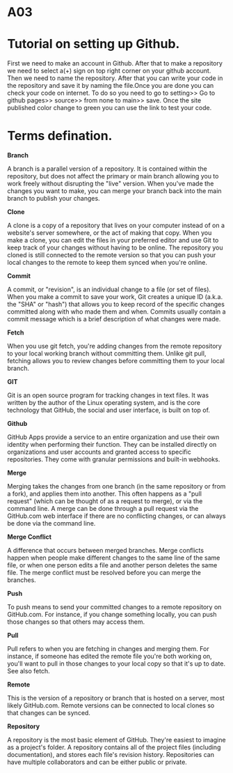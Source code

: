 # A03
<!DOCTYPE html>
<html>
<head>
	<title>Test page</title>
</head>
<body>
    <h1>Tutorial on setting up Github.</h1>
  <p>First we need to make an account in Github. After that to make a repository we need to select a(+) sign on top right corner on your github account.
  Then we need to name the repository. After that you can write your code in the repository and save it by naming the file.Once you are done you can check your code on internet. To do so you need to go to setting>> Go to github pages>> source>> from none to main>> save. Once the site published color change to green you can use the link to test your code.
  </p>
   <h1>Terms defination.</h1>
	<p>
<b>Branch</b>
<p>A branch is a parallel version of a repository. It is contained within the repository, but does not affect the primary or main branch allowing you to work freely without disrupting the "live" version. When you've made the changes you want to make, you can merge your branch back into the main branch to publish your changes.</p>
<b>Clone</b>
<p>A clone is a copy of a repository that lives on your computer instead of on a website's server somewhere, or the act of making that copy. When you make a clone, you can edit the files in your preferred editor and use Git to keep track of your changes without having to be online. The repository you cloned is still connected to the remote version so that you can push your local changes to the remote to keep them synced when you're online.</p>
<b>Commit</b>
<p>A commit, or "revision", is an individual change to a file (or set of files). When you make a commit to save your work, Git creates a unique ID (a.k.a. the "SHA" or "hash") that allows you to keep record of the specific changes committed along with who made them and when. Commits usually contain a commit message which is a brief description of what changes were made.</p>
<b>Fetch</b>
<p>When you use git fetch, you're adding changes from the remote repository to your local working branch without committing them. Unlike git pull, fetching allows you to review changes before committing them to your local branch.</p>
<b>GIT</b>
<p>Git is an open source program for tracking changes in text files. It was written by the author of the Linux operating system, and is the core technology that GitHub, the social and user interface, is built on top of.</p>
<b>Github</b>
<p>GitHub Apps provide a service to an entire organization and use their own identity when performing their function. They can be installed directly on organizations and user accounts and granted access to specific repositories. They come with granular permissions and built-in webhooks.</p>
<b>Merge</b>
<p>Merging takes the changes from one branch (in the same repository or from a fork), and applies them into another. This often happens as a "pull request" (which can be thought of as a request to merge), or via the command line. A merge can be done through a pull request via the GitHub.com web interface if there are no conflicting changes, or can always be done via the command line.</p>
<b>Merge Conflict</b>
<p>A difference that occurs between merged branches. Merge conflicts happen when people make different changes to the same line of the same file, or when one person edits a file and another person deletes the same file. The merge conflict must be resolved before you can merge the branches.</p>
<b>Push</b>
<p>To push means to send your committed changes to a remote repository on GitHub.com. For instance, if you change something locally, you can push those changes so that others may access them. </p>
<b>Pull</b>
<p>Pull refers to when you are fetching in changes and merging them. For instance, if someone has edited the remote file you're both working on, you'll want to pull in those changes to your local copy so that it's up to date. See also fetch.</p>
<b>Remote</b>
<p>This is the version of a repository or branch that is hosted on a server, most likely GitHub.com. Remote versions can be connected to local clones so that changes can be synced.</p>
<b>Repository</b>
<p>A repository is the most basic element of GitHub. They're easiest to imagine as a project's folder. A repository contains all of the project files (including documentation), and stores each file's revision history. Repositories can have multiple collaborators and can be either public or private.</p>
	</p>

    
</body>
</html>

